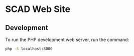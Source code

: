 # SCAD Web Site

## Development

To run the PHP development web server, run the command:

```bash
php -S localhost:8000
```